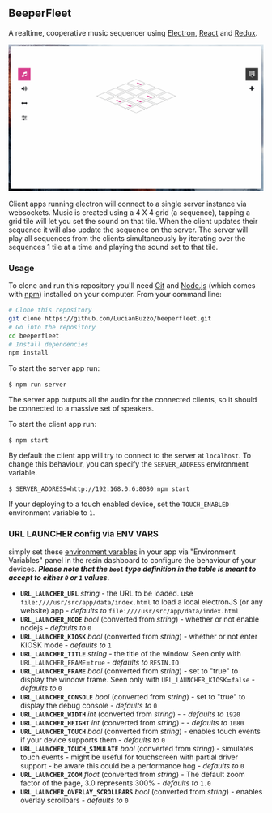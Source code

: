 ## BeeperFleet

A realtime, cooperative music sequencer using [Electron][electron], [React][react] and [Redux][redux].

![Gif of beeper](/doc/beeperfleet.gif?raw=true)

Client apps running electron will connect to a single server instance via websockets.
Music is created using a 4 X 4 grid (a sequence), tapping a grid tile will let you
set the sound on that tile.
When the client updates their sequence it will also update the sequence
on the server. The server will play all sequences from the clients simultaneously
by iterating over the sequences 1 tile at a time and playing the sound
set to that tile.

### Usage

To clone and run this repository you'll need [Git](https://git-scm.com) and [Node.js](https://nodejs.org/en/download/) (which comes with [npm](http://npmjs.com)) installed on your computer. From your command line:

```bash
# Clone this repository
git clone https://github.com/LucianBuzzo/beeperfleet.git
# Go into the repository
cd beeperfleet
# Install dependencies
npm install
```

To start the server app run:  

`$ npm run server`

The server app outputs all the audio for the connected clients, so it
should be connected to a massive set of speakers.

To start the client app run:

`$ npm start`

By default the client app will try to connect to the server at `localhost`. 
To change this behaviour, you can specify the `SERVER_ADDRESS`
environment variable.

`$ SERVER_ADDRESS=http://192.168.0.6:8080 npm start`

If your deploying to a touch enabled device, set the `TOUCH_ENABLED` environment
variable to `1`.

### URL LAUNCHER config via ENV VARS

simply set these [environment varables](http://docs.resin.io/#/pages/management/env-vars.md) in your app via "Environment Variables" panel in the resin dashboard to configure the behaviour of your devices.
*__Please note that the `bool` type definition in the table is meant to accept to either `0` or `1` values.__*

* **`URL_LAUNCHER_URL`** *string* - the URL to be loaded. use `file:////usr/src/app/data/index.html` to load a local electronJS (or any website) app - *defaults to* `file:////usr/src/app/data/index.html`
* **`URL_LAUNCHER_NODE`** *bool* (converted from *string*) - whether or not enable nodejs - *defaults to* `0`
* **`URL_LAUNCHER_KIOSK`** *bool* (converted from *string*) - whether or not enter KIOSK mode - *defaults to* `1`
* **`URL_LAUNCHER_TITLE`** *string* - the title of the window. Seen only with `URL_LAUNCHER_FRAME`=`true` - *defaults to* `RESIN.IO`
* **`URL_LAUNCHER_FRAME`** *bool* (converted from *string*) - set to "true" to display the window frame. Seen only with `URL_LAUNCHER_KIOSK`=`false` - *defaults to*  `0`
* **`URL_LAUNCHER_CONSOLE`** *bool* (converted from *string*) - set to "true" to display the debug console -  *defaults to*  `0`
* **`URL_LAUNCHER_WIDTH`**  *int* (converted from *string*) -  - *defaults to* `1920`
* **`URL_LAUNCHER_HEIGHT`**  *int* (converted from *string*) -  - *defaults to* `1080`
* **`URL_LAUNCHER_TOUCH`** *bool* (converted from *string*) - enables touch events if your device supports them  - *defaults to* `0`
* **`URL_LAUNCHER_TOUCH_SIMULATE`** *bool* (converted from *string*) - simulates touch events - might be useful for touchscreen with partial driver support - be aware this could be a performance hog  - *defaults to* `0`
* **`URL_LAUNCHER_ZOOM`** *float* (converted from *string*) - The default zoom factor of the page, 3.0 represents 300%  - *defaults to* `1.0`
* **`URL_LAUNCHER_OVERLAY_SCROLLBARS`** *bool* (converted from *string*) - enables overlay scrollbars  - *defaults to* `0`

[electron]: http://electron.atom.io/
[react]: https://facebook.github.io/react/
[redux]: http://redux.js.org/
